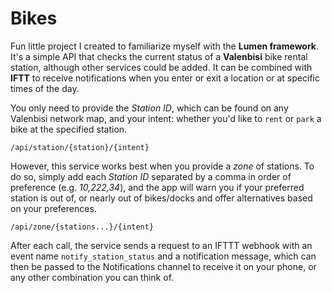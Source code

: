 # Bikes

Fun little project I created to familiarize myself with the __Lumen framework__.
It's a simple API that checks the current status of a __Valenbisi__ bike rental station,
although other services could be added. It can be combined with __IFTT__ to receive
notifications when you enter or exit a location or at specific times of the day.

You only need to provide the _Station ID_, which can be found on any Valenbisi network map,
and your intent: whether you'd like to `rent` or `park` a bike at the specified station.

```
/api/station/{station}/{intent}
```

However, this service works best when you provide a _zone_ of stations. To do so, simply add
each _Station ID_ separated by a comma in order of preference (e.g. _10,222,34_), and
the app will warn you if your preferred station is out of, or nearly out of bikes/docks and offer alternatives
based on your preferences.

```
/api/zone/{stations...}/{intent}
```

After each call, the service sends a request to an IFTTT webhook with an event
name `notify_station_status` and a notification message, which can then be passed
to the Notifications channel to receive it on your phone, or any other combination
you can think of.
